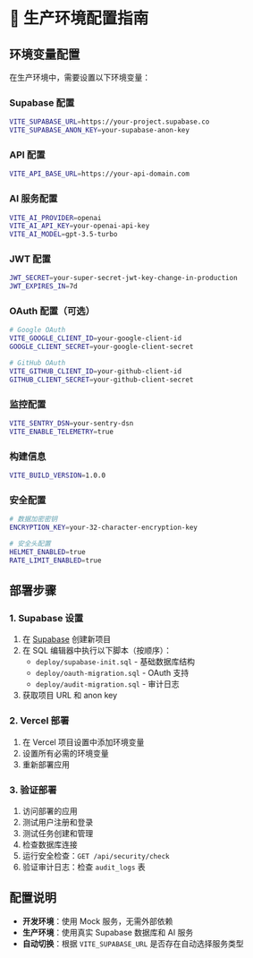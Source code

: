# 🚀 生产环境配置指南

## 环境变量配置

在生产环境中，需要设置以下环境变量：

### Supabase 配置
```bash
VITE_SUPABASE_URL=https://your-project.supabase.co
VITE_SUPABASE_ANON_KEY=your-supabase-anon-key
```

### API 配置
```bash
VITE_API_BASE_URL=https://your-api-domain.com
```

### AI 服务配置
```bash
VITE_AI_PROVIDER=openai
VITE_AI_API_KEY=your-openai-api-key
VITE_AI_MODEL=gpt-3.5-turbo
```

### JWT 配置
```bash
JWT_SECRET=your-super-secret-jwt-key-change-in-production
JWT_EXPIRES_IN=7d
```

### OAuth 配置（可选）
```bash
# Google OAuth
VITE_GOOGLE_CLIENT_ID=your-google-client-id
GOOGLE_CLIENT_SECRET=your-google-client-secret

# GitHub OAuth
VITE_GITHUB_CLIENT_ID=your-github-client-id
GITHUB_CLIENT_SECRET=your-github-client-secret
```

### 监控配置
```bash
VITE_SENTRY_DSN=your-sentry-dsn
VITE_ENABLE_TELEMETRY=true
```

### 构建信息
```bash
VITE_BUILD_VERSION=1.0.0
```

### 安全配置
```bash
# 数据加密密钥
ENCRYPTION_KEY=your-32-character-encryption-key

# 安全头配置
HELMET_ENABLED=true
RATE_LIMIT_ENABLED=true
```

## 部署步骤

### 1. Supabase 设置
1. 在 [Supabase](https://supabase.com) 创建新项目
2. 在 SQL 编辑器中执行以下脚本（按顺序）：
   - `deploy/supabase-init.sql` - 基础数据库结构
   - `deploy/oauth-migration.sql` - OAuth 支持
   - `deploy/audit-migration.sql` - 审计日志
3. 获取项目 URL 和 anon key

### 2. Vercel 部署
1. 在 Vercel 项目设置中添加环境变量
2. 设置所有必需的环境变量
3. 重新部署应用

### 3. 验证部署
1. 访问部署的应用
2. 测试用户注册和登录
3. 测试任务创建和管理
4. 检查数据库连接
5. 运行安全检查：`GET /api/security/check`
6. 验证审计日志：检查 `audit_logs` 表

## 配置说明

- **开发环境**：使用 Mock 服务，无需外部依赖
- **生产环境**：使用真实 Supabase 数据库和 AI 服务
- **自动切换**：根据 `VITE_SUPABASE_URL` 是否存在自动选择服务类型
